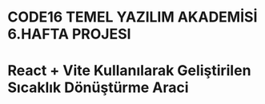 # CODE16 TEMEL YAZILIM AKADEMİSİ 6.HAFTA PROJESI

# React + Vite Kullanılarak Geliştirilen Sıcaklık Dönüştürme Araci

